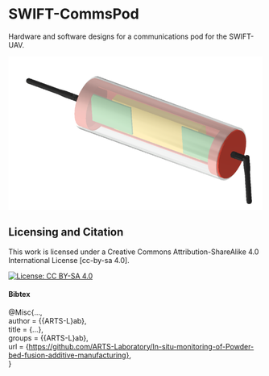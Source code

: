# SWIFT-CommsPod
Hardware and software designs for a communications pod for the SWIFT-UAV.

<p align="center">
<img src="Images/Left angle view.png" alt="drawing" width="600"/>
</p>


## Licensing and Citation

This work is licensed under a Creative Commons Attribution-ShareAlike 4.0 International License [cc-by-sa 4.0].

[![License: CC BY-SA 4.0](https://img.shields.io/badge/License-CC_BY--SA_4.0-lightgrey.svg)](https://creativecommons.org/licenses/by-sa/4.0/)

#### Bibtex

@Misc{...,  
  author = {{ARTS-L}ab},  
  title  = {...},  
  groups = {{ARTS-L}ab},  
  url    = {https://github.com/ARTS-Laboratory/In-situ-monitoring-of-Powder-bed-fusion-additive-manufacturing},  
}  


